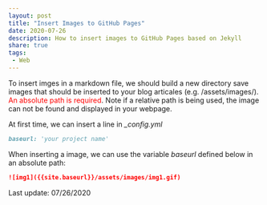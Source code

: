 ```yaml
---
layout: post
title: "Insert Images to GitHub Pages"
date: 2020-07-26
description: How to insert images to GitHub Pages based on Jekyll
share: true
tags:
 - Web
---
```


To insert imges in a markdown file, we should build a new directory save images that should be inserted to your blog articales (e.g. /assets/images/). <span style="color:red;">An absolute path is required</span>. Note if a relative path is being used, the image can not be found and displayed in your webpage.

At first time, we can insert a line in *_config.yml*
```markdown
baseurl: 'your project name'
```

When inserting a image, we can use the variable *baseurl* defined below in an absolute path:
```markdown
![img1]({{site.baseurl}}/assets/images/img1.gif)
```

Last update: 07/26/2020